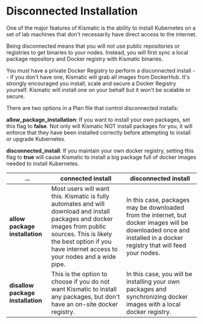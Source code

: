 # Disconnected Installation

One of the major features of Kismatic is the ability to install Kubernetes on a set of lab machines that don't necessarily have direct access to the internet.

Being disconnected means that you will not use public repositories or registries to get binaries to your nodes. Instead, you will first sync a local package repository and Docker registry with Kismatic binaries.

You must have a private Docker Registry to perform a disconnected install -- if you don't have one,  Kismatic will grab all images from DockerHub. It's strongly encouraged you install, scale and secure a Docker Registry yourself. Kismatic will install one on your behalf but it won't be scalable or secure.

There are two options in a Plan file that control disconnected installs:

**allow_package_installation**: If you want to install your own packages, set this flag to **false**. Not only will Kismatic NOT install packages for you, it will enforce that they have been installed correctly before attempting to install or upgrade Kubernetes.

**disconnected_install**: If you maintain your own docker registry, setting this flag to **true** will cause Kismatic to install a big package full of docker images needed to install Kubernetes.

... | connected install | disconnected install 
--- | --- | --- 
**allow package installation** | Most users will want this. Kismatic is fully automates and will download and install packages and docker images from public sources. This is likely the best option if you have internet access to your nodes and a wide pipe. | In this case, packages may be downloaded from the internet, but docker images will be downloaded once and installed in a docker registry that will feed your nodes.
**disallow package installation** | This is the option to choose if you do not want Kismatic to install any packages, but don't have an on-site docker registry. | In this case, you will be installing your own packages and synchronizing docker images with a local docker registry.
